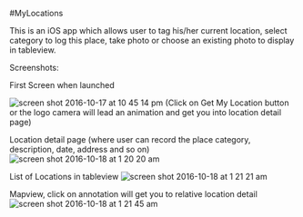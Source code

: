 #MyLocations

This is an iOS app which allows user to tag his/her current location, select category to log this place, take photo or choose an existing photo to display in tableview. 

Screenshots:

First Screen when launched
 
![screen shot 2016-10-17 at 10 45 14 pm](https://cloud.githubusercontent.com/assets/10201379/19471856/ce695d96-94d9-11e6-859a-744a67743825.png)
(Click on Get My Location button or the logo camera will lead an animation 
and get you into location detail page)



Location detail page
(where user can record the place category, description, date, address and so on)
![screen shot 2016-10-18 at 1 20 20 am](https://cloud.githubusercontent.com/assets/10201379/19471667/233ad954-94d9-11e6-9f85-4a3f65a7b633.png)



List of Locations in tableview ![screen shot 2016-10-18 at 1 21 21 am](https://cloud.githubusercontent.com/assets/10201379/19471669/25685e9a-94d9-11e6-9147-427453e14455.png)

Mapview, click on annotation will get you to relative location detail
![screen shot 2016-10-18 at 1 21 45 am](https://cloud.githubusercontent.com/assets/10201379/19471673/2778a4d8-94d9-11e6-9684-add1cfc9f7f0.png)
